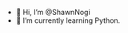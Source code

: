 - 👋 Hi, I’m @ShawnNogi
- 🌱 I’m currently learning Python.


<!---
ShawnNogi/ShawnNogi is a ✨ special ✨ repository because its `README.md` (this file) appears on your GitHub profile.
You can click the Preview link to take a look at your changes.
--->
